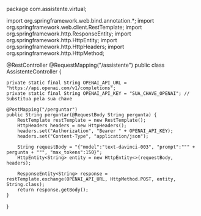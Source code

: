 package com.assistente.virtual;

import org.springframework.web.bind.annotation.*;
import org.springframework.web.client.RestTemplate;
import org.springframework.http.ResponseEntity;
import org.springframework.http.HttpEntity;
import org.springframework.http.HttpHeaders;
import org.springframework.http.HttpMethod;

@RestController
@RequestMapping("/assistente")
public class AssistenteController {

    private static final String OPENAI_API_URL = "https://api.openai.com/v1/completions";
    private static final String OPENAI_API_KEY = "SUA_CHAVE_OPENAI"; // Substitua pela sua chave

    @PostMapping("/perguntar")
    public String perguntar(@RequestBody String pergunta) {
        RestTemplate restTemplate = new RestTemplate();
        HttpHeaders headers = new HttpHeaders();
        headers.set("Authorization", "Bearer " + OPENAI_API_KEY);
        headers.set("Content-Type", "application/json");
        
        String requestBody = "{"model":"text-davinci-003", "prompt":""" + pergunta + """, "max_tokens":150}";
        HttpEntity<String> entity = new HttpEntity<>(requestBody, headers);
        
        ResponseEntity<String> response = restTemplate.exchange(OPENAI_API_URL, HttpMethod.POST, entity, String.class);
        return response.getBody();
    }
}
